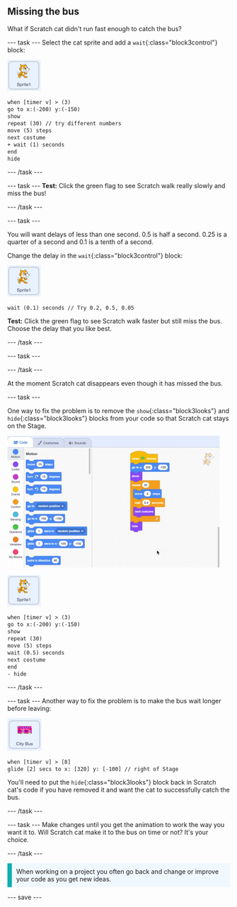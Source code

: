 ## Missing the bus

What if Scratch cat didn't run fast enough to catch the bus?

--- task ---
Select the cat sprite and add a `wait`{:class="block3control"} block:

![Scratch cat sprite](images/scratch-cat-sprite.png)

```blocks3
when [timer v] > (3) 
go to x:(-200) y:(-150) 
show
repeat (30) // try different numbers
move (5) steps 
next costume 
+ wait (1) seconds
end
hide
```

--- /task ---

--- task ---
**Test:** Click the green flag to see Scratch walk really slowly and miss the bus!

--- /task ---

--- task ---

You will want delays of less than one second. 0.5 is half a second. 0.25 is a quarter of a second and 0.1 is a tenth of a second. 

Change the delay in the `wait`{:class="block3control"} block:

![Scratch cat sprite](images/scratch-cat-sprite.png)

```blocks3
wait (0.1) seconds // Try 0.2, 0.5, 0.05
```

**Test:** Click the green flag to see Scratch walk faster but still miss the bus. Choose the delay that you like best.

--- /task ---

--- task ---

--- /task ---

At the moment Scratch cat disappears even though it has missed the bus. 

--- task ---

One way to fix the problem is to remove the `show`{:class="block3looks"} and `hide`{:class="block3looks"} blocks from your code so that Scratch cat stays on the Stage.

![Scratch cat sprite](images/removing-blocks-at-script-ends.gif)

![Scratch cat sprite](images/scratch-cat-sprite.png)

```blocks3
when [timer v] > (3) 
go to x:(-200) y:(-150) 
show
repeat (30) 
move (5) steps 
wait (0.5) seconds
next costume 
end
- hide
```

--- /task ---

--- task ---
Another way to fix the problem is to make the bus wait longer before leaving:

![Bus sprite](images/bus-sprite.png)

```blocks3
when [timer v] > [8] 
glide [2] secs to x: [320] y: [-100] // right of Stage
```

You'll need to put the `hide`{:class="block3looks"} block back in Scratch cat's code if you have removed it and want the cat to successfully catch the bus.

--- /task ---

--- task ---
Make changes until you get the animation to work the way you want it to. Will Scratch cat make it to the bus on time or not? It's your choice.

--- /task ---

<p style="border-left: solid; border-width:10px; border-color: #0faeb0; background-color: aliceblue; padding: 10px;">
When working on a project you often go back and change or improve your code as you get new ideas. 
</p>

--- save ---


